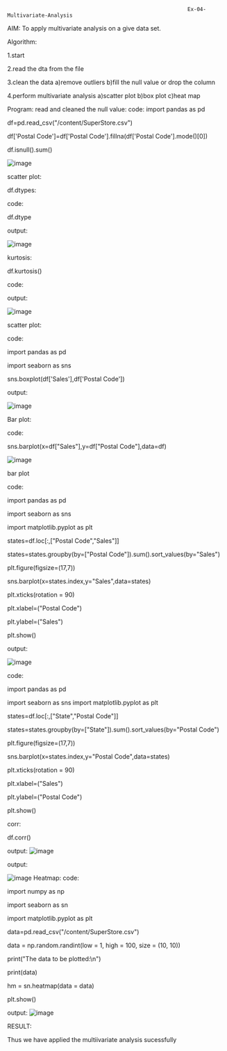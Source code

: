                                                               Ex-04-Multivariate-Analysis
AIM:
  To apply multivariate analysis on a give data set.

Algorithm:

 1.start
 
 2.read the dta from the file
 
 3.clean the data
   a)remove outliers
   b)fill the null value or drop the column
   
 4.perform multivariate analysis
   a)scatter plot
   b)box plot
   c)heat map
   
 Program:
   read and cleaned the null value:
   code:
   import pandas as pd
   
df=pd.read_csv("/content/SuperStore.csv")

df['Postal Code']=df['Postal Code'].fillna(df['Postal Code'].mode()[0])

df.isnull().sum()

   ![image](https://user-images.githubusercontent.com/95408674/191993132-dc321a21-f671-4e2f-884a-58fdf7cefd2a.png)
   
  scatter plot:
  
  df.dtypes:
  
  code:
  
  df.dtype
  
  output:
  
  ![image](https://user-images.githubusercontent.com/95408674/191994464-42688b81-002e-4694-960c-513fcd3ccf88.png)
  
  kurtosis:
  
  df.kurtosis()
  
  code:
  
  output:
  
  ![image](https://user-images.githubusercontent.com/95408674/191994769-7fb4db1a-789d-469a-883c-977d8db092af.png)
  
  scatter plot:
  
  code:
  
  import pandas as pd

import seaborn as sns

sns.boxplot(df['Sales'],df['Postal Code'])

output:

![image](https://user-images.githubusercontent.com/95408674/191995583-06e9ab6c-44be-4928-8488-125fd169743e.png)

Bar plot:

code:

sns.barplot(x=df["Sales"],y=df["Postal Code"],data=df)

![image](https://user-images.githubusercontent.com/95408674/191996705-9b6d0169-cf54-4c9a-8935-8671129bf4b1.png)

bar plot

code:

import pandas as pd

import seaborn as sns

import matplotlib.pyplot as plt

states=df.loc[:,["Postal Code","Sales"]]

states=states.groupby(by=["Postal Code"]).sum().sort_values(by="Sales")

plt.figure(figsize=(17,7))

sns.barplot(x=states.index,y="Sales",data=states)

plt.xticks(rotation = 90)

plt.xlabel=("Postal Code")

plt.ylabel=("Sales")

plt.show()

output:

![image](https://user-images.githubusercontent.com/95408674/191998194-3e9c2e04-8841-442b-a2a7-42ce392fbfdd.png)

code:

import pandas as pd

import seaborn as sns
import matplotlib.pyplot as plt

states=df.loc[:,["State","Postal Code"]]

states=states.groupby(by=["State"]).sum().sort_values(by="Postal Code")

plt.figure(figsize=(17,7))

sns.barplot(x=states.index,y="Postal Code",data=states)

plt.xticks(rotation = 90)

plt.xlabel=("Sales")

plt.ylabel=("Postal Code")

plt.show()

corr:

df.corr()

output:
![image](https://user-images.githubusercontent.com/95408674/191999885-7f7284bd-3e7e-4dd2-a85d-38ea33700b9f.png)


  output:
  
  ![image](https://user-images.githubusercontent.com/95408674/191998689-7f0ef21b-176a-4c28-9edc-9866f7760317.png)
Heatmap:
code:

import numpy as np

import seaborn as sn

import matplotlib.pyplot as plt

data=pd.read_csv("/content/SuperStore.csv")

data = np.random.randint(low = 1,
						high = 100,
						size = (10, 10))

print("The data to be plotted:\n")

print(data)

hm = sn.heatmap(data = data)

plt.show()

output:
![image](https://user-images.githubusercontent.com/95408674/192001057-49bac8e2-c5a7-4082-a542-ed6e01183c37.png)

RESULT:
  
  Thus we have applied the multiivariate analysis sucessfully






